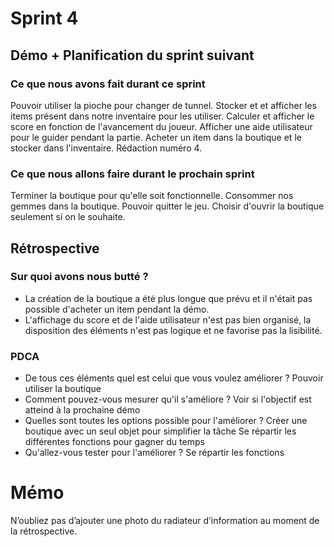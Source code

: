 # Sprint 4

## Démo + Planification du sprint suivant

### Ce que nous avons fait durant ce sprint
Pouvoir utiliser la pioche pour changer de tunnel.
Stocker et et afficher les items présent dans notre inventaire pour les utiliser.
Calculer et afficher le score en fonction de l'avancement du joueur.
Afficher une aide utilisateur pour le guider pendant la partie.
Acheter un item dans la boutique et le stocker dans l'inventaire.
Rédaction numéro 4.

### Ce que nous allons faire durant le prochain sprint
Terminer la boutique pour qu'elle soit fonctionnelle.
Consommer nos gemmes dans la boutique.
Pouvoir quitter le jeu.
Choisir d'ouvrir la boutique seulement si on le souhaite.

## Rétrospective

### Sur quoi avons nous butté ?

* La création de la boutique a été plus longue que prévu et il n'était pas possible d'acheter un item pendant la démo.
* L'affichage du score et de l'aide utilisateur n'est pas bien organisé, la disposition des éléments n'est pas logique et ne favorise pas la lisibilité.

### PDCA
* De tous ces éléments quel est celui que vous voulez améliorer ?
	Pouvoir utiliser la boutique
* Comment pouvez-vous mesurer qu'il s'améliore ?
	Voir si l'objectif est atteind à la prochaine démo
* Quelles sont toutes les options possible pour l'améliorer ?
	Créer une boutique avec un seul objet pour simplifier la tâche
	Se répartir les différentes fonctions pour gagner du temps
* Qu'allez-vous tester pour l'améliorer ?
	Se répartir les fonctions

# Mémo
N’oubliez pas d’ajouter une photo du radiateur d’information au moment de la rétrospective.